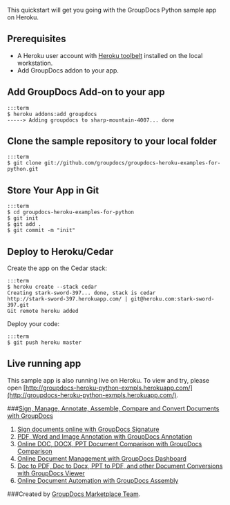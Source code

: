 This quickstart will get you going with the GroupDocs Python sample app on Heroku.

## Prerequisites

* A Heroku user account with [Heroku toolbelt](https://toolbelt.heroku.com/) installed on the local workstation.
* Add GroupDocs addon to your app.

## Add GroupDocs Add-on to your app

	:::term
    $ heroku addons:add groupdocs
    -----> Adding groupdocs to sharp-mountain-4007... done

## Clone the sample repository to your local folder

	:::term
	$ git clone git://github.com/groupdocs/groupdocs-heroku-examples-for-python.git

## Store Your App in Git

    :::term
	$ cd groupdocs-heroku-examples-for-python
    $ git init
    $ git add .
    $ git commit -m "init"

## Deploy to Heroku/Cedar

Create the app on the Cedar stack:

    :::term
    $ heroku create --stack cedar
    Creating stark-sword-397... done, stack is cedar
    http://stark-sword-397.herokuapp.com/ | git@heroku.com:stark-sword-397.git
    Git remote heroku added

Deploy your code:

    :::term
    $ git push heroku master

## Live running app
This sample app is also running live on Heroku. To view and try, please open [http://groupdocs-heroku-python-exmpls.herokuapp.com/](http://groupdocs-heroku-python-exmpls.herokuapp.com/).

###[Sign, Manage, Annotate, Assemble, Compare and Convert Documents with GroupDocs](http://groupdocs.com)
1. [Sign documents online with GroupDocs Signature](http://groupdocs.com/apps/signature)
2. [PDF, Word and Image Annotation with GroupDocs Annotation](http://groupdocs.com/apps/annotation)
3. [Online DOC, DOCX, PPT Document Comparison with GroupDocs Comparison](http://groupdocs.com/apps/comparison)
4. [Online Document Management with GroupDocs Dashboard](http://groupdocs.com/apps/dashboard)
5. [Doc to PDF, Doc to Docx, PPT to PDF, and other Document Conversions with GroupDocs Viewer](http://groupdocs.com/apps/viewer)
6. [Online Document Automation with GroupDocs Assembly](http://groupdocs.com/apps/assembly)

###Created by [GroupDocs Marketplace Team]( http://groupdocs.com/marketplace/ ).